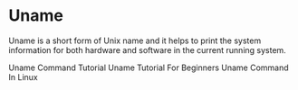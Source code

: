 # Uname

Uname is a short form of Unix name and it helps to print the system information for both hardware and software in the current running system.

<BadgeLink badgeText='Read' colorScheme='yellow' href='https://www.tutorialspoint.com/unix_commands/uname.htm'>Uname Command Tutorial</BadgeLink>
<BadgeLink badgeText='Read' colorScheme='yellow' href='https://www.howtoforge.com/linux-uname-command/'>Uname Tutorial For Beginners</BadgeLink>
<BadgeLink badgeText='Read' colorScheme='yellow' href='https://linuxize.com/post/uname-command-in-linux/'>Uname Command In Linux</BadgeLink>
